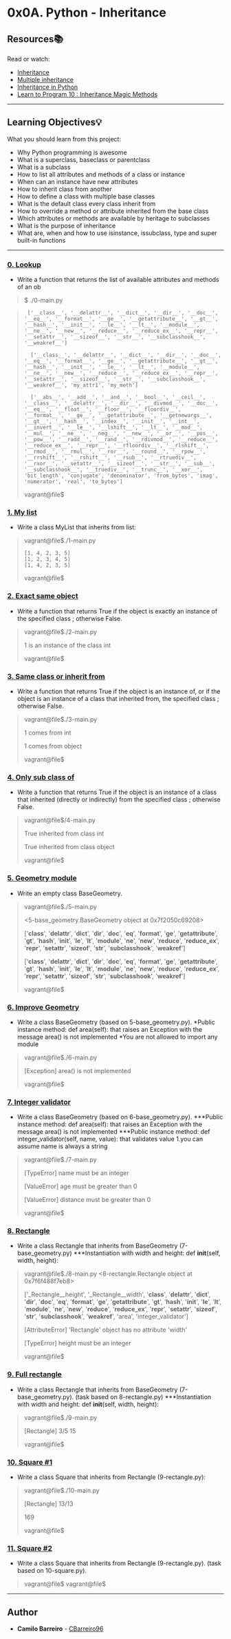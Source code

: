 # 0x0A. Python - Inheritance

## Resources:books:
Read or watch:
* [Inheritance](https://intranet.hbtn.io/rltoken/E2Bs3bxX8GuSEKuWqswU7g)
* [Multiple inheritance](https://intranet.hbtn.io/rltoken/auwnZOKkBZ97JaLtrMryuA)
* [Inheritance in Python](https://intranet.hbtn.io/rltoken/ycewwwPmDpXqRp2R1FW51w)
* [Learn to Program 10 : Inheritance Magic Methods](https://intranet.hbtn.io/rltoken/F8LUzmvPI4yur1Z37ZM1fQ)

---
## Learning Objectives:bulb:
What you should learn from this project:

* Why Python programming is awesome 
* What is a superclass, baseclass or parentclass
* What is a subclass
* How to list all attributes and methods of a class or instance
* When can an instance have new attributes
* How to inherit class from another
* How to define a class with multiple base classes 
* What is the default class every class inherit from
* How to override a method or attribute inherited from the base class
* Which attributes or methods are available by heritage to subclasses
* What is the purpose of inheritance
* What are, when and how to use isinstance, issubclass, type and super built-in functions

---

### [0. Lookup](./0-lookup.py)
* Write a function that returns the list of available attributes and methods of an ob
>$ ./0-main.py

>      ['__class__', '__delattr__', '__dict__', '__dir__', '__doc__', '__eq__', '__format__', '__ge__', '__getattribute__', '__gt__', '__hash__', '__init__', '__le__', '__lt__', '__module__', '__ne__', '__new__', '__reduce__', '__reduce_ex__', '__repr__', '__setattr__', '__sizeof__', '__str__', '__subclasshook__', '__weakref__']
>
>       ['__class__', '__delattr__', '__dict__', '__dir__', '__doc__', '__eq__', '__format__', '__ge__', '__getattribute__', '__gt__', '__hash__', '__init__', '__le__', '__lt__', '__module__', '__ne__', '__new__', '__reduce__', '__reduce_ex__', '__repr__', '__setattr__', '__sizeof__', '__str__', '__subclasshook__', '__weakref__', 'my_attr1', 'my_meth']
>
>       ['__abs__', '__add__', '__and__', '__bool__', '__ceil__', '__class__', '__delattr__', '__dir__', '__divmod__', '__doc__', '__eq__', '__float__', '__floor__', '__floordiv__', '__format__', '__ge__', '__getattribute__', '__getnewargs__', '__gt__', '__hash__', '__index__', '__init__', '__int__', '__invert__', '__le__', '__lshift__', '__lt__', '__mod__', '__mul__', '__ne__', '__neg__', '__new__', '__or__', '__pos__', '__pow__', '__radd__', '__rand__', '__rdivmod__', '__reduce__', '__reduce_ex__', '__repr__', '__rfloordiv__', '__rlshift__', '__rmod__', '__rmul__', '__ror__', '__round__', '__rpow__', '__rrshift__', '__rshift__', '__rsub__', '__rtruediv__', '__rxor__', '__setattr__', '__sizeof__', '__str__', '__sub__', '__subclasshook__', '__truediv__', '__trunc__', '__xor__', 'bit_length', 'conjugate', 'denominator', 'from_bytes', 'imag', 'numerator', 'real', 'to_bytes']
>
>vagrant@file$

### [1. My list](./1-my_list.py)
* Write a class MyList that inherits from list:
>vagrant@file$./1-main.py
>
>     [1, 4, 2, 3, 5]
>     [1, 2, 3, 4, 5]
>     [1, 4, 2, 3, 5]
>vagrant@file$
### [2. Exact same object](./2-is_same_class.py)
* Write a function that returns True if the object is exactly an instance of the specified class ; otherwise False.
>vagrant@file$./2-main.py
>
>1 is an instance of the class int
>
>vagrant@file$
### [3. Same class or inherit from](./3-is_kind_of_class.py)
* Write a function that returns True if the object is an instance of, or if the object is an instance of a class that inherited from, the specified class ; otherwise False.
>vagrant@file$./3-main.py
>
>1 comes from int
>
>1 comes from object
>
>vagrant@file$
### [4. Only sub class of](./4-inherits_from.py)
* Write a function that returns True if the object is an instance of a class that inherited (directly or indirectly) from the specified class ; otherwise False.
>vagrant@file$/4-main.py
>
>True inherited from class int
>
>True inherited from class object
>
>vagrant@file$
### [5. Geometry module](./5-base_geometry.py)
* Write an empty class BaseGeometry.
>vagrant@file$./5-main.py
>
><5-base_geometry.BaseGeometry object at 0x7f2050c69208>
>
>['__class__', '__delattr__', '__dict__', '__dir__', '__doc__', '__eq__', '__format__', '__ge__', '__getattribute__', '__gt__', '__hash__', '__init__', '__le__', '__lt__', '__module__', '__ne__', '__new__', '__reduce__', '__reduce_ex__', '__repr__', '__setattr__', '__sizeof__', '__str__', '__subclasshook__', '__weakref__']
>
>['__class__', '__delattr__', '__dict__', '__dir__', '__doc__', '__eq__', '__format__', '__ge__', '__getattribute__', '__gt__', '__hash__', '__init__', '__le__', '__lt__', '__module__', '__ne__', '__new__', '__reduce__', '__reduce_ex__', '__repr__', '__setattr__', '__sizeof__', '__str__', '__subclasshook__', '__weakref__']
>
>vagrant@file$
### [6. Improve Geometry](./6-base_geometry.py)
* Write a class BaseGeometry (based on 5-base_geometry.py).
  *Public instance method: def area(self): that raises an Exception with the message area() is not implemented
  *You are not allowed to import any module
>vagrant@file$./6-main.py
>
>[Exception] area() is not implemented
>
>vagrant@file$
### [7. Integer validator](./7-base_geometry.py)
* Write a class BaseGeometry (based on 6-base_geometry.py).
  ***Public instance method: def area(self): that raises an Exception with the message area() is not implemented
  ***Public instance method: def integer_validator(self, name, value): that validates value
	  1.you can assume name is always a string
>vagrant@file$./7-main.py
>
>[TypeError] name must be an integer
>
>[ValueError] age must be greater than 0
>
>[ValueError] distance must be greater than 0
>
>vagrant@file$
### [8. Rectangle](./8-rectangle.py)
* Write a class Rectangle that inherits from BaseGeometry (7-base_geometry.py)
  ***Instantiation with width and height: def __init__(self, width, height):
>vagrant@file$./8-main.py
><8-rectangle.Rectangle object at 0x7f6f488f7eb8>
>
>['_Rectangle__height', '_Rectangle__width', '__class__', '__delattr__', '__dict__', '__dir__', '__doc__', '__eq__', '__format__', '__ge__', '__getattribute__', '__gt__', '__hash__', '__init__', '__le__', '__lt__', '__module__', '__ne__', '__new__', '__reduce__', '__reduce_ex__', '__repr__', '__setattr__', '__sizeof__', '__str__', '__subclasshook__', '__weakref__', 'area', 'integer_validator']
>
>[AttributeError] 'Rectangle' object has no attribute 'width'
>
>[TypeError] height must be an integer
>
>vagrant@file$
### [9. Full rectangle](./9-rectangle.py)
* Write a class Rectangle that inherits from BaseGeometry (7-base_geometry.py).
(task based on 8-rectangle.py)
	***Instantiation with width and height: def __init__(self, width, height):
>vagrant@file$./9-main.py
>
>[Rectangle] 3/5
>15
>
>
>vagrant@file$
### [10. Square #1](./10-square.py)
* Write a class Square that inherits from Rectangle (9-rectangle.py):
>vagrant@file$./10-main.py
>
>[Rectangle] 13/13
>
>169
>
>vagrant@file$
### [11. Square #2](./11-square.py)
* Write a class Square that inherits from Rectangle (9-rectangle.py).
(task based on 10-square.py).
>vagrant@file$
>vagrant@file$

---

## Author
* **Camilo Barreiro** - [CBarreiro96](https://github.com/CBarreiro96?tab=repositories)
